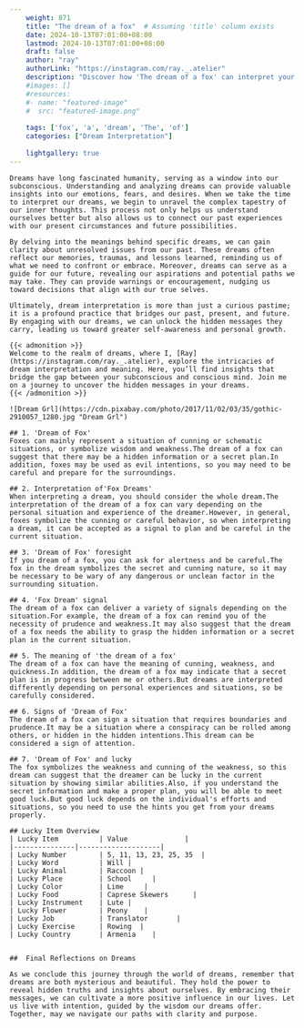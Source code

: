 ```yaml
---
    weight: 871
    title: "The dream of a fox"  # Assuming 'title' column exists
    date: 2024-10-13T07:01:00+08:00
    lastmod: 2024-10-13T07:01:00+08:00
    draft: false
    author: "ray"
    authorLink: "https://instagram.com/ray._.atelier"
    description: "Discover how 'The dream of a fox' can interpret your future and uncover its significant meanings in your life."
    #images: []
    #resources:
    #- name: "featured-image"
    #  src: "featured-image.png"
    
    tags: ['fox', 'a', 'dream', 'The', 'of']
    categories: ["Dream Interpretation"]
    
    lightgallery: true
---
```

    
    Dreams have long fascinated humanity, serving as a window into our subconscious. Understanding and analyzing dreams can provide valuable insights into our emotions, fears, and desires. When we take the time to interpret our dreams, we begin to unravel the complex tapestry of our inner thoughts. This process not only helps us understand ourselves better but also allows us to connect our past experiences with our present circumstances and future possibilities.
    
    By delving into the meanings behind specific dreams, we can gain clarity about unresolved issues from our past. These dreams often reflect our memories, traumas, and lessons learned, reminding us of what we need to confront or embrace. Moreover, dreams can serve as a guide for our future, revealing our aspirations and potential paths we may take. They can provide warnings or encouragement, nudging us toward decisions that align with our true selves.
    
    Ultimately, dream interpretation is more than just a curious pastime; it is a profound practice that bridges our past, present, and future. By engaging with our dreams, we can unlock the hidden messages they carry, leading us toward greater self-awareness and personal growth.
    
    {{< admonition >}}
    Welcome to the realm of dreams, where I, [Ray](https://instagram.com/ray._.atelier), explore the intricacies of dream interpretation and meaning. Here, you’ll find insights that bridge the gap between your subconscious and conscious mind. Join me on a journey to uncover the hidden messages in your dreams.
    {{< /admonition >}}
    
    ![Dream Grl](https://cdn.pixabay.com/photo/2017/11/02/03/35/gothic-2910057_1280.jpg "Dream Grl")
    
    ## 1. 'Dream of Fox'
    Foxes can mainly represent a situation of cunning or schematic situations, or symbolize wisdom and weakness.The dream of a fox can suggest that there may be a hidden information or a secret plan.In addition, foxes may be used as evil intentions, so you may need to be careful and prepare for the surroundings.
    
    ## 2. Interpretation of'Fox Dreams'
    When interpreting a dream, you should consider the whole dream.The interpretation of the dream of a fox can vary depending on the personal situation and experience of the dreamer.However, in general, foxes symbolize the cunning or careful behavior, so when interpreting a dream, it can be accepted as a signal to plan and be careful in the current situation.
    
    ## 3. 'Dream of Fox' foresight
    If you dream of a fox, you can ask for alertness and be careful.The fox in the dream symbolizes the secret and cunning nature, so it may be necessary to be wary of any dangerous or unclean factor in the surrounding situation.
    
    ## 4. 'Fox Dream' signal
    The dream of a fox can deliver a variety of signals depending on the situation.For example, the dream of a fox can remind you of the necessity of prudence and weakness.It may also suggest that the dream of a fox needs the ability to grasp the hidden information or a secret plan in the current situation.
    
    ## 5. The meaning of 'the dream of a fox'
    The dream of a fox can have the meaning of cunning, weakness, and quickness.In addition, the dream of a fox may indicate that a secret plan is in progress between me or others.But dreams are interpreted differently depending on personal experiences and situations, so be carefully considered.
    
    ## 6. Signs of 'Dream of Fox'
    The dream of a fox can sign a situation that requires boundaries and prudence.It may be a situation where a conspiracy can be rolled among others, or hidden in the hidden intentions.This dream can be considered a sign of attention.
    
    ## 7. 'Dream of Fox' and lucky
    The fox symbolizes the weakness and cunning of the weakness, so this dream can suggest that the dreamer can be lucky in the current situation by showing similar abilities.Also, if you understand the secret information and make a proper plan, you will be able to meet good luck.But good luck depends on the individual's efforts and situations, so you need to use the hints you get from your dreams properly.
    
    ## Lucky Item Overview
    | Lucky Item          | Value              |
    |---------------|--------------------|
    | Lucky Number        | 5, 11, 13, 23, 25, 35  |
    | Lucky Word          | Will |
    | Lucky Animal        | Raccoon |
    | Lucky Place         | School     |
    | Lucky Color         | Lime     |
    | Lucky Food          | Caprese Skewers      |
    | Lucky Instrument    | Lute |
    | Lucky Flower        | Peony    |
    | Lucky Job           | Translator       |
    | Lucky Exercise      | Rowing  |
    | Lucky Country       | Armenia    |
    
    
    ##  Final Reflections on Dreams
    
    As we conclude this journey through the world of dreams, remember that dreams are both mysterious and beautiful. They hold the power to reveal hidden truths and insights about ourselves. By embracing their messages, we can cultivate a more positive influence in our lives. Let us live with intention, guided by the wisdom our dreams offer. Together, may we navigate our paths with clarity and purpose.
    